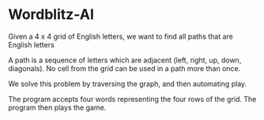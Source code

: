 # Wordblitz-AI
Given a 4 x 4 grid of English letters, we want to find all paths that are English letters

A path is a sequence of letters which are adjacent (left, right, up, down, diagonals). No cell from the grid can be used in a path more than once. 

We solve this problem by traversing the graph, and then automating play. 

The program accepts four words representing the four rows of the grid. The program then plays the game.
